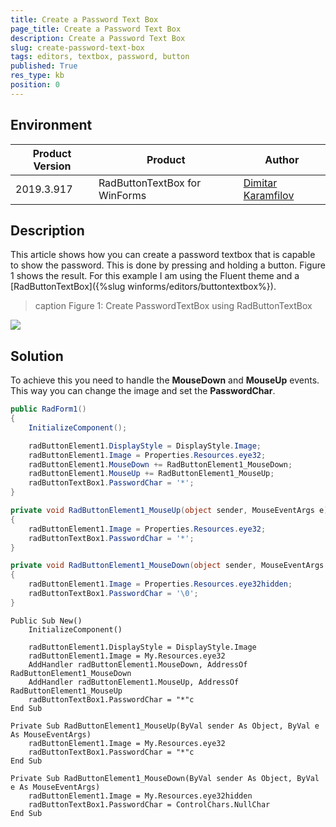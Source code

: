 ```yaml
---
title: Create a Password Text Box
page_title: Create a Password Text Box 
description: Create a Password Text Box
slug: create-password-text-box
tags: editors, textbox, password, button
published: True
res_type: kb
position: 0
---
```


## Environment

|Product Version|Product|Author|
|----|----|----|
|2019.3.917|RadButtonTextBox for WinForms|[Dimitar Karamfilov](https://www.telerik.com/blogs/author/dimitar-karamfilov)|

## Description

This article  shows how you can create a password textbox that is capable to show the password. This is done by pressing and holding a button. Figure 1 shows the result. For this example I am using the Fluent theme and a [RadButtonTextBox]({%slug winforms/editors/buttontextbox%}).

>caption Figure 1: Create PasswordTextBox using RadButtonTextBox

![](images/password-textbox001.gif)


## Solution

To achieve this you need to handle the __MouseDown__ and __MouseUp__ events. This way you can change the image and set the __PasswordChar__.

````C#
public RadForm1()
{
    InitializeComponent();

    radButtonElement1.DisplayStyle = DisplayStyle.Image;
    radButtonElement1.Image = Properties.Resources.eye32;
    radButtonElement1.MouseDown += RadButtonElement1_MouseDown;
    radButtonElement1.MouseUp += RadButtonElement1_MouseUp;
    radButtonTextBox1.PasswordChar = '*';
}

private void RadButtonElement1_MouseUp(object sender, MouseEventArgs e)
{
    radButtonElement1.Image = Properties.Resources.eye32;
    radButtonTextBox1.PasswordChar = '*';
}

private void RadButtonElement1_MouseDown(object sender, MouseEventArgs e)
{
    radButtonElement1.Image = Properties.Resources.eye32hidden;
    radButtonTextBox1.PasswordChar = '\0'; 
}

````
````VB.NET
Public Sub New()
	InitializeComponent()

	radButtonElement1.DisplayStyle = DisplayStyle.Image
	radButtonElement1.Image = My.Resources.eye32
	AddHandler radButtonElement1.MouseDown, AddressOf RadButtonElement1_MouseDown
	AddHandler radButtonElement1.MouseUp, AddressOf RadButtonElement1_MouseUp
	radButtonTextBox1.PasswordChar = "*"c
End Sub

Private Sub RadButtonElement1_MouseUp(ByVal sender As Object, ByVal e As MouseEventArgs)
	radButtonElement1.Image = My.Resources.eye32
	radButtonTextBox1.PasswordChar = "*"c
End Sub

Private Sub RadButtonElement1_MouseDown(ByVal sender As Object, ByVal e As MouseEventArgs)
	radButtonElement1.Image = My.Resources.eye32hidden
	radButtonTextBox1.PasswordChar = ControlChars.NullChar
End Sub
````



